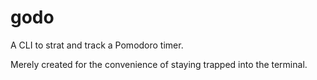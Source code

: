 # godo
A CLI to strat and track a Pomodoro timer. 

Merely created for the convenience of staying trapped into the terminal.
